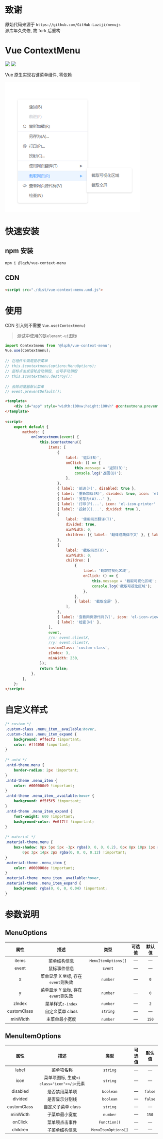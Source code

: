 # 致谢

原始代码来源于 `https://github.com/GitHub-Laziji/menujs` <br/>
源库年久失修, 故 fork 后重构

# Vue ContextMenu

![](https://img.shields.io/github/languages/top/lqzhgood/vue-context-menu.svg?style=flat)
![](https://img.shields.io/github/stars/lqzhgood/vue-context-menu.svg?style=social)

Vue 原生实现右键菜单组件, 零依赖

![sample](screenshots/sample.png)

# 快速安装

## npm 安装

```
npm i @lqzh/vue-context-menu
```

## CDN

```html
<script src="./dist/vue-context-menu.umd.js">
```

# 使用

CDN 引入则不需要 `Vue.use(Contextmenu)`

> 测试中使用的是`element-ui`图标

```js
import Contextmenu from '@lqzh/vue-context-menu';
Vue.use(Contextmenu);

// 在组件中调用显示菜单
// this.$contextmenu(options:MenuOptions);
// 鼠标点击或滚轮自动销毁, 也可手动销毁
// this.$contextmenu.destroy();

// 去除浏览器默认菜单
// event.preventDefault();
```

```html
<template>
    <div id="app" style="width:100vw;height:100vh" @contextmenu.prevent="onContextmenu"></div>
</template>

<script>
    export default {
        methods: {
            onContextmenu(event) {
                this.$contextmenu({
                    items: [
                        {
                            label: '返回(B)',
                            onClick: () => {
                                this.message = '返回(B)';
                                console.log('返回(B)');
                            },
                        },
                        { label: '前进(F)', disabled: true },
                        { label: '重新加载(R)', divided: true, icon: 'el-icon-refresh' },
                        { label: '另存为(A)...' },
                        { label: '打印(P)...', icon: 'el-icon-printer' },
                        { label: '投射(C)...', divided: true },
                        {
                            label: '使用网页翻译(T)',
                            divided: true,
                            minWidth: 0,
                            children: [{ label: '翻译成简体中文' }, { label: '翻译成繁体中文' }],
                        },
                        {
                            label: '截取网页(R)',
                            minWidth: 0,
                            children: [
                                {
                                    label: '截取可视化区域',
                                    onClick: () => {
                                        this.message = '截取可视化区域';
                                        console.log('截取可视化区域');
                                    },
                                },
                                { label: '截取全屏' },
                            ],
                        },
                        { label: '查看网页源代码(V)', icon: 'el-icon-view' },
                        { label: '检查(N)' },
                    ],
                    event,
                    //x: event.clientX,
                    //y: event.clientY,
                    customClass: 'custom-class',
                    zIndex: 3,
                    minWidth: 230,
                });
                return false;
            },
        },
    };
</script>
```

# 自定义样式

```css
/* custom */
.custom-class .menu_item__available:hover,
.custom-class .menu_item_expand {
    background: #ffecf2 !important;
    color: #ff4050 !important;
}

/* antd */
.antd-theme.menu {
    border-radius: 2px !important;
}
.antd-theme .menu_item {
    color: #000000d9 !important;
}
.antd-theme .menu_item__available:hover {
    background: #f5f5f5 !important;
}
.antd-theme .menu_item_expand {
    font-weight: 600 !important;
    background-color: #e6f7ff !important;
}

/* material */
.material-theme.menu {
    box-shadow: 0px 5px 5px -3px rgba(0, 0, 0, 0.2), 0px 8px 10px 1px rgba(0, 0, 0, 0.14),
        0px 3px 14px 2px rgba(0, 0, 0, 0.12) !important;
}
.material-theme .menu_item {
    color: #000000de !important;
}
.material-theme .menu_item__available:hover,
.material-theme .menu_item_expand {
    background: rgba(0, 0, 0, 0.04) !important;
}
```

# 参数说明

## MenuOptions

|    属性     |                描述                |        类型         | 可选值 | 默认值 |
| :---------: | :--------------------------------: | :-----------------: | :----: | :----: |
|    items    |            菜单结构信息            | `MenuItemOptions[]` |   —    |   —    |
|    event    |            鼠标事件信息            |       `Event`       |   —    |   —    |
|      x      | 菜单显示 X 坐标, 存在`event`则失效 |      `number`       |   —    |  `0`   |
|      y      | 菜单显示 Y 坐标, 存在`event`则失效 |      `number`       |   —    |  `0`   |
|   zIndex    |         菜单样式`z-index`          |      `number`       |   —    |  `2`   |
| customClass |          自定义菜单 class          |      `string`       |   —    |   —    |
|  minWidth   |           主菜单最小宽度           |      `number`       |   —    | `150`  |

## MenuItemOptions

|    属性     |                    描述                    |        类型         | 可选值 | 默认值  |
| :---------: | :----------------------------------------: | :-----------------: | :----: | :-----: |
|    label    |                 菜单项名称                 |      `string`       |   —    |    —    |
|    icon     | 菜单项图标, 生成`<i class="icon"></i>`元素 |      `string`       |   —    |    —    |
|  disabled   |               是否禁用菜单项               |      `boolean`      |   —    | `false` |
|   divided   |               是否显示分割线               |      `boolean`      |   —    | `false` |
| customClass |             自定义子菜单 class             |      `string`       |   —    |    —    |
|  minWidth   |               子菜单最小宽度               |      `number`       |   —    |  `150`  |
|   onClick   |               菜单项点击事件               |    `Function()`     |   —    |    —    |
|  children   |               子菜单结构信息               | `MenuItemOptions[]` |   —    |    —    |
